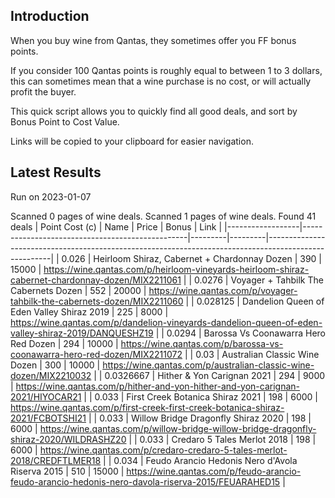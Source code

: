 ## Introduction

When you buy wine from Qantas, they sometimes offer you FF bonus points. 

If you consider 100 Qantas points is roughly equal to between 1 to 3 dollars, this can sometimes mean that a wine purchase is no cost, or will actually profit the buyer.

This quick script allows you to quickly find all good deals, and sort by Bonus Point to Cost Value.

Links will be copied to your clipboard for easier navigation.

## Latest Results

Run on 2023-01-07

Scanned 0 pages of wine deals.
Scanned 1 pages of wine deals.
Found 41 deals
|   Point Cost (c) | Name                                            |   Price |   Bonus | Link                                                                                                 |
|------------------|-------------------------------------------------|---------|---------|------------------------------------------------------------------------------------------------------|
|        0.026     | Heirloom Shiraz, Cabernet + Chardonnay Dozen    |     390 |   15000 | https://wine.qantas.com/p/heirloom-vineyards-heirloom-shiraz-cabernet-chardonnay-dozen/MIX2211061    |
|        0.0276    | Voyager + Tahbilk The Cabernets Dozen           |     552 |   20000 | https://wine.qantas.com/p/voyager-tahbilk-the-cabernets-dozen/MIX2211060                             |
|        0.028125  | Dandelion Queen of Eden Valley Shiraz 2019      |     225 |    8000 | https://wine.qantas.com/p/dandelion-vineyards-dandelion-queen-of-eden-valley-shiraz-2019/DANQUESHZ19 |
|        0.0294    | Barossa Vs Coonawarra Hero Red Dozen            |     294 |   10000 | https://wine.qantas.com/p/barossa-vs-coonawarra-hero-red-dozen/MIX2211072                            |
|        0.03      | Australian Classic Wine Dozen                   |     300 |   10000 | https://wine.qantas.com/p/australian-classic-wine-dozen/MIX2210032                                   |
|        0.0326667 | Hither & Yon Carignan 2021                      |     294 |    9000 | https://wine.qantas.com/p/hither-and-yon-hither-and-yon-carignan-2021/HIYOCAR21                      |
|        0.033     | First Creek Botanica Shiraz 2021                |     198 |    6000 | https://wine.qantas.com/p/first-creek-first-creek-botanica-shiraz-2021/FCBOTSHI21                    |
|        0.033     | Willow Bridge Dragonfly Shiraz 2020             |     198 |    6000 | https://wine.qantas.com/p/willow-bridge-willow-bridge-dragonfly-shiraz-2020/WILDRASHZ20              |
|        0.033     | Credaro 5 Tales Merlot 2018                     |     198 |    6000 | https://wine.qantas.com/p/credaro-credaro-5-tales-merlot-2018/CREDFTLMER18                           |
|        0.034     | Feudo Arancio Hedonis Nero d'Avola Riserva 2015 |     510 |   15000 | https://wine.qantas.com/p/feudo-arancio-feudo-arancio-hedonis-nero-davola-riserva-2015/FEUARAHED15   |

